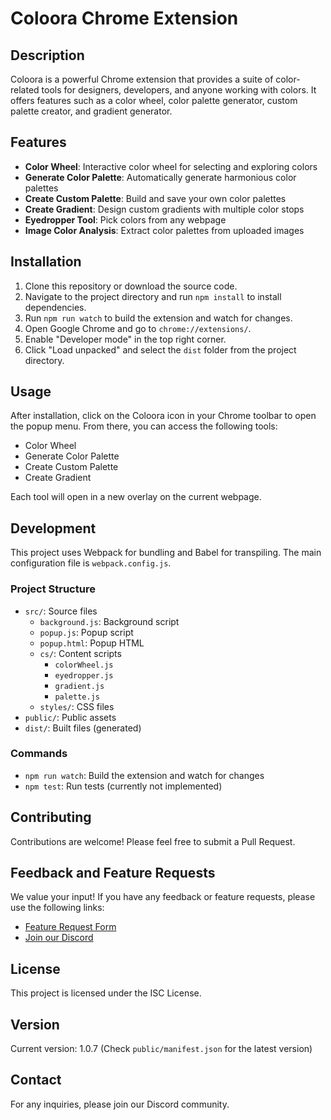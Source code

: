 # Coloora Chrome Extension

## Description

Coloora is a powerful Chrome extension that provides a suite of color-related tools for designers, developers, and anyone working with colors. It offers features such as a color wheel, color palette generator, custom palette creator, and gradient generator.

## Features

- **Color Wheel**: Interactive color wheel for selecting and exploring colors
- **Generate Color Palette**: Automatically generate harmonious color palettes
- **Create Custom Palette**: Build and save your own color palettes
- **Create Gradient**: Design custom gradients with multiple color stops
- **Eyedropper Tool**: Pick colors from any webpage
- **Image Color Analysis**: Extract color palettes from uploaded images

## Installation

1. Clone this repository or download the source code.
2. Navigate to the project directory and run `npm install` to install dependencies.
3. Run `npm run watch` to build the extension and watch for changes.
4. Open Google Chrome and go to `chrome://extensions/`.
5. Enable "Developer mode" in the top right corner.
6. Click "Load unpacked" and select the `dist` folder from the project directory.

## Usage

After installation, click on the Coloora icon in your Chrome toolbar to open the popup menu. From there, you can access the following tools:

- Color Wheel
- Generate Color Palette
- Create Custom Palette
- Create Gradient

Each tool will open in a new overlay on the current webpage.

## Development

This project uses Webpack for bundling and Babel for transpiling. The main configuration file is `webpack.config.js`.

### Project Structure

- `src/`: Source files
  - `background.js`: Background script
  - `popup.js`: Popup script
  - `popup.html`: Popup HTML
  - `cs/`: Content scripts
    - `colorWheel.js`
    - `eyedropper.js`
    - `gradient.js`
    - `palette.js`
  - `styles/`: CSS files
- `public/`: Public assets
- `dist/`: Built files (generated)

### Commands

- `npm run watch`: Build the extension and watch for changes
- `npm test`: Run tests (currently not implemented)

## Contributing

Contributions are welcome! Please feel free to submit a Pull Request.

## Feedback and Feature Requests

We value your input! If you have any feedback or feature requests, please use the following links:

- [Feature Request Form](https://forms.gle/7Zx5mo4GzoXpVXS18)
- [Join our Discord](https://forms.gle/Dz9ba5BU8robBk1q9)

## License

This project is licensed under the ISC License.

## Version

Current version: 1.0.7 (Check `public/manifest.json` for the latest version)

## Contact

For any inquiries, please join our Discord community.